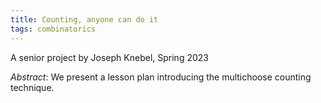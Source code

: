 ```yaml
---
title: Counting, anyone can do it
tags: combinatorics
---
```


A senior project by Joseph Knebel, Spring 2023<!--more-->

*Abstract*: We present a lesson plan introducing the multichoose counting technique.